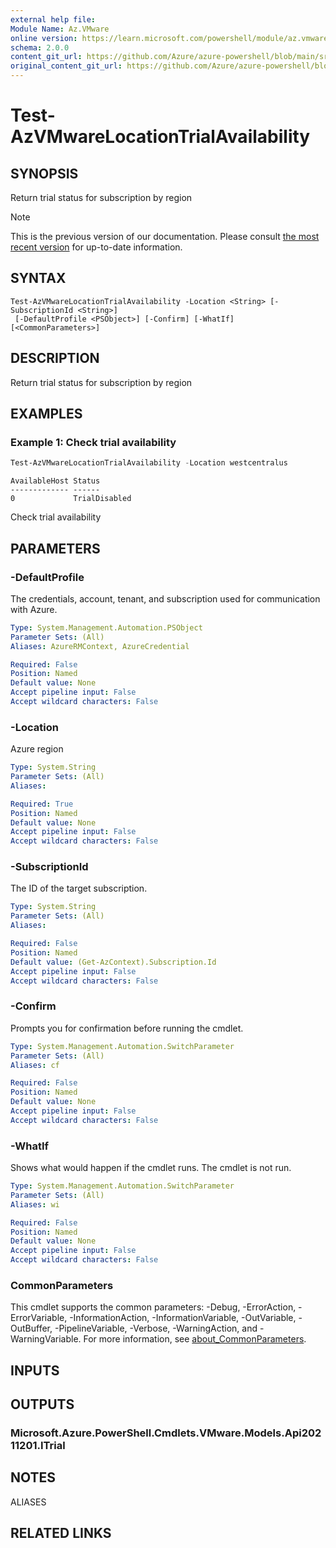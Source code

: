 ```yaml
---
external help file:
Module Name: Az.VMware
online version: https://learn.microsoft.com/powershell/module/az.vmware/test-azvmwarelocationtrialavailability
schema: 2.0.0
content_git_url: https://github.com/Azure/azure-powershell/blob/main/src/VMware/help/Test-AzVMwareLocationTrialAvailability.md
original_content_git_url: https://github.com/Azure/azure-powershell/blob/main/src/VMware/help/Test-AzVMwareLocationTrialAvailability.md
---
```


# Test-AzVMwareLocationTrialAvailability

## SYNOPSIS
Return trial status for subscription by region

> [!NOTE]
>This is the previous version of our documentation. Please consult [the most recent version](/powershell/module/az.vmware/test-azvmwarelocationtrialavailability) for up-to-date information.

## SYNTAX

```
Test-AzVMwareLocationTrialAvailability -Location <String> [-SubscriptionId <String>]
 [-DefaultProfile <PSObject>] [-Confirm] [-WhatIf] [<CommonParameters>]
```

## DESCRIPTION
Return trial status for subscription by region

## EXAMPLES

### Example 1: Check trial availability
```powershell
Test-AzVMwareLocationTrialAvailability -Location westcentralus
```
```output
AvailableHost Status
------------- ------
0             TrialDisabled
```

Check trial availability

## PARAMETERS

### -DefaultProfile
The credentials, account, tenant, and subscription used for communication with Azure.

```yaml
Type: System.Management.Automation.PSObject
Parameter Sets: (All)
Aliases: AzureRMContext, AzureCredential

Required: False
Position: Named
Default value: None
Accept pipeline input: False
Accept wildcard characters: False
```

### -Location
Azure region

```yaml
Type: System.String
Parameter Sets: (All)
Aliases:

Required: True
Position: Named
Default value: None
Accept pipeline input: False
Accept wildcard characters: False
```

### -SubscriptionId
The ID of the target subscription.

```yaml
Type: System.String
Parameter Sets: (All)
Aliases:

Required: False
Position: Named
Default value: (Get-AzContext).Subscription.Id
Accept pipeline input: False
Accept wildcard characters: False
```

### -Confirm
Prompts you for confirmation before running the cmdlet.

```yaml
Type: System.Management.Automation.SwitchParameter
Parameter Sets: (All)
Aliases: cf

Required: False
Position: Named
Default value: None
Accept pipeline input: False
Accept wildcard characters: False
```

### -WhatIf
Shows what would happen if the cmdlet runs.
The cmdlet is not run.

```yaml
Type: System.Management.Automation.SwitchParameter
Parameter Sets: (All)
Aliases: wi

Required: False
Position: Named
Default value: None
Accept pipeline input: False
Accept wildcard characters: False
```

### CommonParameters
This cmdlet supports the common parameters: -Debug, -ErrorAction, -ErrorVariable, -InformationAction, -InformationVariable, -OutVariable, -OutBuffer, -PipelineVariable, -Verbose, -WarningAction, and -WarningVariable. For more information, see [about_CommonParameters](http://go.microsoft.com/fwlink/?LinkID=113216).

## INPUTS

## OUTPUTS

### Microsoft.Azure.PowerShell.Cmdlets.VMware.Models.Api20211201.ITrial

## NOTES

ALIASES

## RELATED LINKS

